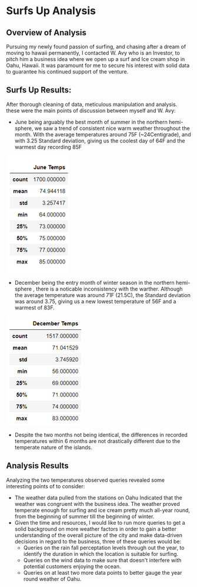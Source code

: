 # Surfs Up Analysis
## Overview of Analysis
Pursuing my newly found passion of surfing, and chasing after a dream of moving to hawaii permanently, I contacted W. Avy who is an Investor, to pitch him a business idea where we open up a surf and Ice cream shop in Oahu, Hawaii.
It was paramount for me to secure his interest with solid data to guarantee his continued support of the venture.

## Surfs Up Results:
After thorough cleaning of data, meticulous manipulation and analysis. these were the main points of discussion between myself and W. Avy:
- June being arguably the best month of summer in the northern hemi-sphere, we saw a trend of consistent nice warm weather throughout the month. With the average temperatures around 75F (~24Centigrade), and with 3.25 Standard deviation, giving us the coolest day of 64F and the warmest day recording 85F

![June_Tmps](https://github.com/A-Mossa/surfs_up/blob/main/ResourceImages/JuneTemps.png)

- December being the entry month of winter season in the northern hemi-sphere , there is a noticable inconsistency with the warther. Although the average temperature was around 71F (21.5C), the Standard deviation was around 3.75, giving us a new lowest temperature of 56F and a warmest of 83F.

![Dec_temps](https://github.com/A-Mossa/surfs_up/blob/main/ResourceImages/Dectemps.png)

- Despite the two months not being identical, the differences in recorded temperatures within 6 months are not drastically different due to the temperate nature of the islands.
 
## Analysis Results
Analyzing the two temperatures observed queries revealed some interesting points of to consider:
- The weather data pulled from the stations on Oahu Indicated that the weather was congruent with the business idea. The weather proved temperate enough for surfing and ice cream pretty much all-year round, from the beginning of summer till the beginning of winter.
- Given the time and resources, I would like to run more queries to get a solid background on more weather factors in order to gain a better understanding of the overall picture of the city and make data-driven decisions in regard to the business, three of these queries would be:
  - Queries on the rain fall perceptation levels through out the year, to identify the duration in which the location is suitable for surfing.
  - Queries on the wind data to make sure that doesn't interfere with potential customers enjoying the ocean.
  - Queries on at least two more data points to better gauge the year round weather of Oahu.
